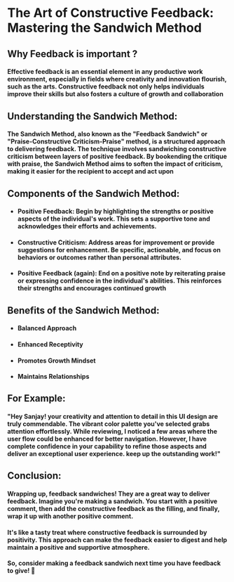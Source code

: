 # **The Art of Constructive Feedback: Mastering the Sandwich Method**

## **Why Feedback is important ?**
#### Effective feedback is an essential element in any productive work environment, especially in fields where creativity and innovation flourish, such as the arts. Constructive feedback not only helps individuals improve their skills but also fosters a culture of growth and collaboration

## **Understanding the Sandwich Method:**
#### The Sandwich Method, also known as the "Feedback Sandwich" or "Praise-Constructive Criticism-Praise" method, is a structured approach to delivering feedback. The technique involves sandwiching constructive criticism between layers of positive feedback. By bookending the critique with praise, the Sandwich Method aims to soften the impact of criticism, making it easier for the recipient to accept and act upon

## **Components of the Sandwich Method:**

- #### **Positive Feedback:** Begin by highlighting the strengths or positive aspects of the individual's work. This sets a supportive tone and acknowledges their efforts and achievements.
- #### **Constructive Criticism:** Address areas for improvement or provide suggestions for enhancement. Be specific, actionable, and focus on behaviors or outcomes rather than personal attributes.
- #### **Positive Feedback (again):** End on a positive note by reiterating praise or expressing confidence in the individual's abilities. This reinforces their strengths and encourages continued growth

## **Benefits of the Sandwich Method:**
- #### Balanced Approach
- #### Enhanced Receptivity
- #### Promotes Growth Mindset
- #### Maintains Relationships

## **For Example:**

#### "Hey Sanjay! your creativity and attention to detail in this UI design are truly commendable. The vibrant color palette you've selected grabs attention effortlessly. While reviewing, I noticed a few areas where the user flow could be enhanced for better navigation. However, I have complete confidence in your capability to refine those aspects and deliver an exceptional user experience. keep up the outstanding work!"

## **Conclusion:**
#### Wrapping up, feedback sandwiches! They are a great way to deliver feedback. Imagine you're making a sandwich. You start with a positive comment, then add the constructive feedback as the filling, and finally, wrap it up with another positive comment.
#### It's like a tasty treat where constructive feedback is surrounded by positivity. This approach can make the feedback easier to digest and help maintain a positive and supportive atmosphere.
#### So, consider making a feedback sandwich next time you have feedback to give! 🥪
